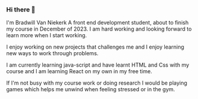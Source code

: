 ### Hi there 👋


I'm Bradwill Van Niekerk A front end development student, about to finish my course in December of 2023. I am hard working and looking forward to learn more when I start working.

I enjoy working on new projects that challenges me and I enjoy learning new ways to work through problems.

I am currently learning java-script and have learnt HTML and Css with my course and I am learning React on my own in my free time.

If I'm not busy with my course work or doing research I would be playing games which helps me unwind when feeling stressed or in the gym.
<!--
**Bradwill-Van-Niekerk/Bradwill-Van-Niekerk** is a ✨ _special_ ✨ repository because its `README.md` (this file) appears on your GitHub profile.

Here are some ideas to get you started:

- 🔭 I’m currently working on ...
- 🌱 I’m currently learning ...
- 👯 I’m looking to collaborate on ...
- 🤔 I’m looking for help with ...
- 💬 Ask me about ...
- 📫 How to reach me: ...
- 😄 Pronouns: ...
- ⚡ Fun fact: ...
-->
